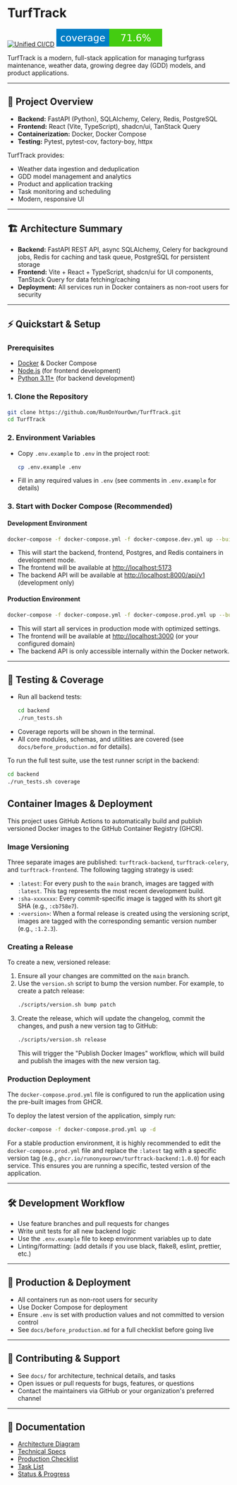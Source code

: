 # TurfTrack

[![Unified CI/CD](https://github.com/RunOnYourOwn/TurfTrack/actions/workflows/cicd.yml/badge.svg)](https://github.com/RunOnYourOwn/TurfTrack/actions/workflows/cicd.yml)
![Code Coverage](./coverage-badge.svg)

TurfTrack is a modern, full-stack application for managing turfgrass maintenance, weather data, growing degree day (GDD) models, and product applications.

---

## 🚀 Project Overview

- **Backend:** FastAPI (Python), SQLAlchemy, Celery, Redis, PostgreSQL
- **Frontend:** React (Vite, TypeScript), shadcn/ui, TanStack Query
- **Containerization:** Docker, Docker Compose
- **Testing:** Pytest, pytest-cov, factory-boy, httpx

TurfTrack provides:

- Weather data ingestion and deduplication
- GDD model management and analytics
- Product and application tracking
- Task monitoring and scheduling
- Modern, responsive UI

---

## 🏗️ Architecture Summary

- **Backend:** FastAPI REST API, async SQLAlchemy, Celery for background jobs, Redis for caching and task queue, PostgreSQL for persistent storage
- **Frontend:** Vite + React + TypeScript, shadcn/ui for UI components, TanStack Query for data fetching/caching
- **Deployment:** All services run in Docker containers as non-root users for security

---

## ⚡ Quickstart & Setup

### Prerequisites

- [Docker](https://www.docker.com/) & Docker Compose
- [Node.js](https://nodejs.org/) (for frontend development)
- [Python 3.11+](https://www.python.org/) (for backend development)

### 1. Clone the Repository

```bash
git clone https://github.com/RunOnYourOwn/TurfTrack.git
cd TurfTrack
```

### 2. Environment Variables

- Copy `.env.example` to `.env` in the project root:
  ```bash
  cp .env.example .env
  ```
- Fill in any required values in `.env` (see comments in `.env.example` for details)

### 3. Start with Docker Compose (Recommended)

#### Development Environment

```bash
docker-compose -f docker-compose.yml -f docker-compose.dev.yml up --build -d
```

- This will start the backend, frontend, Postgres, and Redis containers in development mode.
- The frontend will be available at [http://localhost:5173](http://localhost:5173)
- The backend API will be available at [http://localhost:8000/api/v1](http://localhost:8000/api/v1) (development only)

#### Production Environment

```bash
docker-compose -f docker-compose.yml -f docker-compose.prod.yml up --build -d
```

- This will start all services in production mode with optimized settings.
- The frontend will be available at [http://localhost:3000](http://localhost:3000) (or your configured domain)
- The backend API is only accessible internally within the Docker network.

---

## 🧪 Testing & Coverage

- Run all backend tests:
  ```bash
  cd backend
  ./run_tests.sh
  ```
- Coverage reports will be shown in the terminal.
- All core modules, schemas, and utilities are covered (see `docs/before_production.md` for details).

To run the full test suite, use the test runner script in the backend:

```bash
cd backend
./run_tests.sh coverage
```

## Container Images & Deployment

This project uses GitHub Actions to automatically build and publish versioned Docker images to the GitHub Container Registry (GHCR).

### Image Versioning

Three separate images are published: `turftrack-backend`, `turftrack-celery`, and `turftrack-frontend`. The following tagging strategy is used:

- `:latest`: For every push to the `main` branch, images are tagged with `:latest`. This tag represents the most recent development build.
- `:sha-xxxxxxx`: Every commit-specific image is tagged with its short git SHA (e.g., `:cb758e7`).
- `:<version>`: When a formal release is created using the versioning script, images are tagged with the corresponding semantic version number (e.g., `:1.2.3`).

### Creating a Release

To create a new, versioned release:

1.  Ensure all your changes are committed on the `main` branch.
2.  Use the `version.sh` script to bump the version number. For example, to create a patch release:
    ```bash
    ./scripts/version.sh bump patch
    ```
3.  Create the release, which will update the changelog, commit the changes, and push a new version tag to GitHub:
    ```bash
    ./scripts/version.sh release
    ```
    This will trigger the "Publish Docker Images" workflow, which will build and publish the images with the new version tag.

### Production Deployment

The `docker-compose.prod.yml` file is configured to run the application using the pre-built images from GHCR.

To deploy the latest version of the application, simply run:

```bash
docker-compose -f docker-compose.prod.yml up -d
```

For a stable production environment, it is highly recommended to edit the `docker-compose.prod.yml` file and replace the `:latest` tag with a specific version tag (e.g., `ghcr.io/runonyourown/turftrack-backend:1.0.0`) for each service. This ensures you are running a specific, tested version of the application.

---

## 🛠️ Development Workflow

- Use feature branches and pull requests for changes
- Write unit tests for all new backend logic
- Use the `.env.example` file to keep environment variables up to date
- Linting/formatting: (add details if you use black, flake8, eslint, prettier, etc.)

---

## 🚢 Production & Deployment

- All containers run as non-root users for security
- Use Docker Compose for deployment
- Ensure `.env` is set with production values and not committed to version control
- See `docs/before_production.md` for a full checklist before going live

---

## 🤝 Contributing & Support

- See `docs/` for architecture, technical details, and tasks
- Open issues or pull requests for bugs, features, or questions
- Contact the maintainers via GitHub or your organization's preferred channel

---

## 📄 Documentation

- [Architecture Diagram](docs/architecture.mermaid)
- [Technical Specs](docs/technical.md)
- [Production Checklist](docs/before_production.md)
- [Task List](docs/tasks.md)
- [Status & Progress](docs/status.md)

